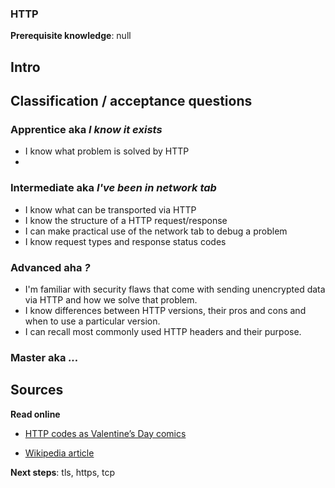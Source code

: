 ### HTTP

**Prerequisite knowledge**: null

## Intro


## Classification / acceptance questions

### Apprentice aka _I know it exists_
- I know what problem is solved by HTTP
- 

### Intermediate aka _I've been in network tab_
- I know what can be transported via HTTP
- I know the structure of a HTTP request/response
- I can make practical use of the network tab to debug a problem
- I know request types and response status codes

### Advanced aha _?_
- I'm familiar with security flaws that come with sending unencrypted data via HTTP and how we solve that problem.
- I know differences between HTTP versions, their pros and cons and when to use a particular version.
- I can recall most commonly used HTTP headers and their purpose.

### Master aka _..._


## Sources

**Read online**

- [HTTP codes as Valentine’s Day comics](https://medium.com/@hanilim/http-codes-as-valentines-day-comics-8c03c805faa0)

- [Wikipedia article](https://en.wikipedia.org/wiki/Hypertext_Transfer_Protocol)

**Next steps**: tls, https, tcp
